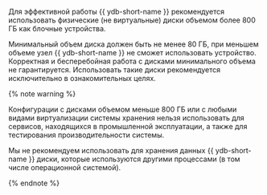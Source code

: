 Для эффективной работы {{ ydb-short-name }} рекомендуется использовать физические (не виртуальные) диски объемом более 800 ГБ как блочные устройства.

Минимальный объем диска должен быть не менее 80 ГБ, при меньшем объеме узел {{ ydb-short-name }} не сможет использовать устройство. Корректная и бесперебойная работа с дисками минимального объема не гарантируется. Использовать такие диски рекомендуется исключительно в ознакомительных целях.

{% note warning %}

Конфигурации с дисками объемом меньше 800 ГБ или с любыми видами виртуализации системы хранения нельзя использовать для сервисов, находящихся в промышленной эксплуатации, а также для тестирования производительности системы.

Мы не рекомендуем использовать для хранения данных {{ ydb-short-name }} диски, которые используются другими процессами (в том числе операционной системой).

{% endnote %}
